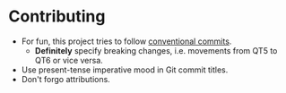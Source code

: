 # Contributing

* For fun, this project tries to follow [conventional commits](1).
    * **Definitely** specify breaking changes, i.e. movements from
    QT5 to QT6 or vice versa.
* Use present-tense imperative mood in Git commit titles.
* Don't forgo attributions.

[1]: https://www.conventionalcommits.org/en/v1.0.0/